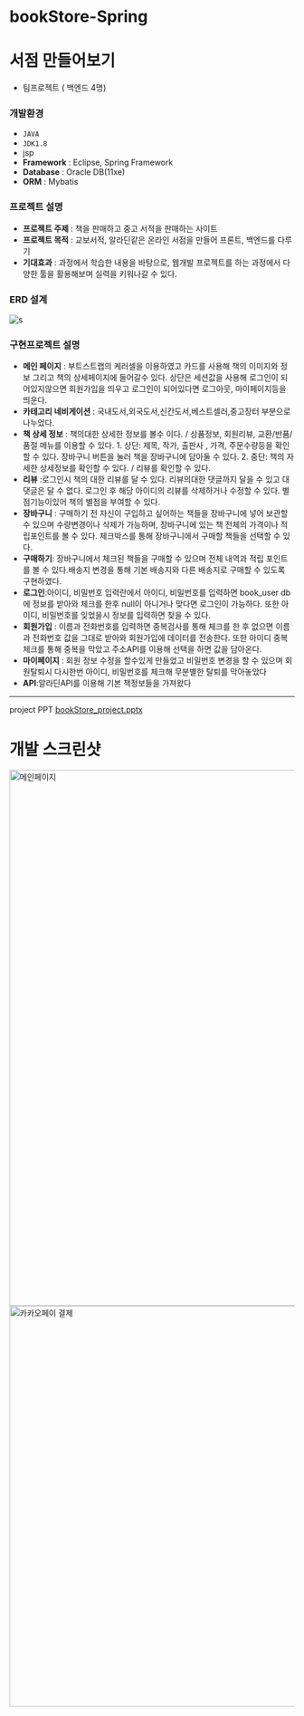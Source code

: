 # bookStore-Spring

# 서점 만들어보기
- 팀프로젝트 ( 백엔드 4명)

### 개발환경
- `JAVA`
- `JDK1.8`
- jsp
- **Framework** :  Eclipse, Spring Framework
- **Database**  : Oracle DB(11xe)
- **ORM** : Mybatis


### 프로젝트 설명
- **프로젝트 주제** : 책을 판매하고 중고 서적을 판매하는 사이트
- **프로젝트 목적** : 교보서적, 알라딘같은 온라인 서점을 만들어 프론트, 백엔드를 다루기
- **기대효과** : 과정에서 학습한 내용을 바탕으로, 웹개발 프로젝트를 하는 과정에서 다양한 툴을 활용해보며 실력을 키워나갈 수 있다.

### ERD 설계
![s](https://github.com/jacomyou1026/bookStore_project/assets/70208747/a7b4be1b-40d0-4d2b-9cf4-56ce91b0b876)

### 구현프로젝트 설명 
- **메인 페이지** 
 : 부트스트랩의 케러셀을 이용하였고 카드를 사용해 책의 이미지와 정보 그리고 책의 상세페이지에 들어갈수 있다. 상단은 세션값을 사용해 로그인이 되어있지않으면 회원가입을 띄우고 로그인이 되어있다면 로그아웃, 마이페이지등을 띄운다.
 - **카테고리 네비게이션** : 국내도서,외국도서,신간도서,베스트셀러,중고장터 부분으로 나누었다.
 - **책 상세 정보** : 
 책의대한 상세한 정보를 볼수 이다. / 상품정보, 회원리뷰, 교환/반품/품절 메뉴를 이용할 수 있다. 1. 상단: 제목, 작가, 출판사 , 가격, 주문수량등을 확인할 수 있다. 장바구니 버튼을 눌러 책을 장바구니에 담아둘 수 있다. 2. 중단: 책의 자세한 상세정보를 확인할 수 있다. / 리뷰를 확인할 수 있다.
 - **리뷰** :로그인시 책의 대한 리뷰를 달 수 있다. 리뷰의대한 댓글까지 달을 수 있고 대댓글은 달 수 없다. 로그인 후 해당 아이디의 리뷰를 삭제하거나 수정할 수 있다. 별점기능이있어 책의 별점을 부여할 수 있다. 
 - **장바구니** : 구매하기 전 자신이 구입하고 싶어하는 책들을 장바구니에 넣어 보관할 수 있으며 
수량변경이나 삭제가 가능하며, 장바구니에 있는 책 전체의 가격이나 적립포인트를
 볼 수 있다. 체크박스를 통해 장바구니에서 구매할 책들을 선택할 수 있다.
 - **구매하기**: 장바구니에서 체크된 책들을 구매할 수 있으며 전체 내역과 적립 포인트를 볼 수 있다.배송지 변경을 통해 기본 배송지와 다른 배송지로 구매할 수 있도록 구현하였다.
 - **로그인**:아이디, 비밀번호 입력란에서 아이디, 비밀번호를 입력하면 book_user db에 정보를 받아와 체크를 한후 null이 아니거나 맞다면 로그인이 가능하다. 또한 아이디, 비밀번호를 잊었을시 정보를 입력하면 찾을 수 있다.
 - **회원가입** : 이름과 전화번호를 입력하면 중복검사를 통해 체크를 한 후 없으면 이름과 전화번호 값을 그대로 받아와 회원가입에 데이터를 전송한다. 또한 아이디 중복체크를 통해 중복을 막았고 주소API를 이용해 선택을 하면 값을 담아온다.
 - **마이페이지** : 회원 정보 수정을 할수있게 만들었고 비밀번호 변경을 할 수 있으며 회원탈퇴시 다시한번 아이디, 비밀번호를 체크해 무분별한 탈퇴를 막아놓았다
 - **API**:알라딘API를 이용해 기본 책정보들을 가져왔다


---
project PPT
[bookStore_project.pptx](https://github.com/jacomyou1026/bookStore_project/files/13800877/bookStore_project.pptx)

# 개발 스크린샷

<img width="947" alt="메인페이지" src="https://github.com/jacomyou1026/bookStore-Spring-/assets/70208747/3ddd21d7-f238-4c90-b703-4b0d52322d0d">
<img width="708" alt="카카오페이 결제" src="https://github.com/jacomyou1026/bookStore-Spring-/assets/70208747/a3d020c2-26f8-46d5-b734-7eb02b763d8c">
 
